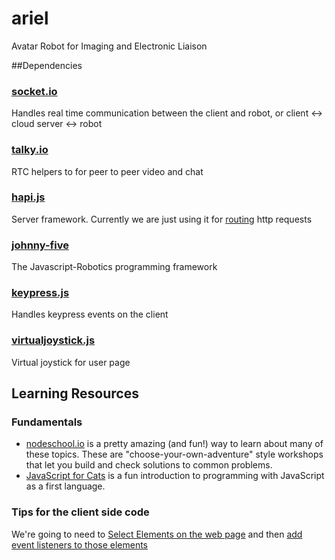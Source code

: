 # ariel
Avatar Robot for Imaging and Electronic Liaison

##Dependencies

### [socket.io](http://socket.io)
Handles real time communication between the client and robot, or client <-> cloud server <-> robot

### [talky.io](https://talky.io)
RTC helpers to for peer to peer video and chat

### [hapi.js](http://hapijs.com/)
Server framework. Currently we are just using it for [routing](http://hapijs.com/tutorials/routing) http requests

### [johnny-five](http://johnny-five.io/)
The Javascript-Robotics programming framework

### [keypress.js](http://dmauro.github.io/Keypress/)
Handles keypress events on the client

### [virtualjoystick.js](https://github.com/jeromeetienne/virtualjoystick.js)
Virtual joystick for user page

## Learning Resources

### Fundamentals

* [nodeschool.io](http://nodeschool.io/#workshopper-list) is a pretty amazing (and fun!) way to learn about many of these topics. These are "choose-your-own-adventure" style workshops that let you build and check solutions to common problems.
* [JavaScript for Cats](http://jsforcats.com/) is a fun introduction to programming with JavaScript as a first language.

### Tips for the client side code

We're going to need to [Select Elements on the web page](https://developer.mozilla.org/en-US/docs/Web/API/Document/getElementById) and then [add event listeners to those elements](https://developer.mozilla.org/en-US/docs/Web/API/EventTarget/addEventListener)
